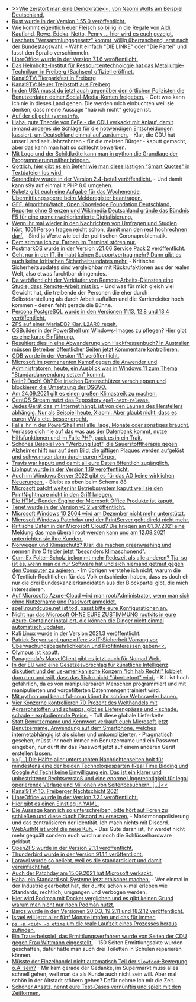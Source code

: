 * [>>Wie zerstört man eine Demokratie<<, von Naomi Wolfs am Beispiel Deutschland.](http://blog.todamax.net/2021/polizeistaat-brd/)
* [Rust wurde in der Version 1.55.0 veröffentlicht.](https://blog.rust-lang.org/2021/09/09/Rust-1.55.0.html)
* [Wie kommt eigentlich euer Fleisch so billig in die Regale von Aldi, Kaufland, Rewe, Edeka, Netto, Penny ... hier wird es euch gezeigt.](https://netzfrauen.org/2021/09/09/banliveexports/)
* [Laschets "Versammlungsgesetz" kommt, völlig überraschend, erst nach der Bundestagswahl.](https://netzpolitik.org/2021/nordrhein-westfalen-laschets-umstrittenes-versammlungsgesetz-soll-erst-nach-der-bundestagswahl-kommen/) - Wählt einfach "DIE LINKE" oder "Die Partei" und lasst den Sprallo verschimmeln.
* [LibreOffice wurde in der Version 7.1.6 veröffentlicht.](https://www.planet3dnow.de/cms/63405-__trashed/)
* [Das Helmholtz-Institut für Ressourcentechnologie hat das Metallurgie-Technikum in Freiberg (Sachsen) offiziell eröffnet.](https://www.mdr.de/nachrichten/sachsen/chemnitz/freiberg/neues-metallurgie-technikum-forschung-100.html)
* [Kanal9TV: Tierparkfest in Freiberg](https://www.youtube.com/watch?v=aytdJKg3etA)
* [Kanal9TV: Neuer Treibstoff aus Freiberg](https://www.youtube.com/watch?v=oQ6mE9P0IQo)
* [In den USA musst du jetzt auch gegenüber den örtlichen Polizisten die Benutzerdaten deiner Social-Media-Konten freigeben.](https://netzpolitik.org/2021/polizeiarbeit-in-los-angeles-verdaechtigte-muessen-mit-privaten-social-media-accounts-rausruecken/) - Gott was kann ich nie in dieses Land gehen. Die werden mich einbuchten weil sie denken, dass meine Aussage "hab ich nicht" gelogen ist.
* [Auf der cli geht `systeminfo`.](https://www.shellhacks.com/how-to-check-windows-version-cmd-powershell/)
* [Haha, gute Theorie von FeFe - die CDU verkackt mit Anlauf, damit jemand anderes die Schläge für die notwendigen Entscheidungen kassiert, um Deutschland einmal auf zuräumen.](https://blog.fefe.de/?ts=9fc043fb) - Klar, die CDU hat unser Land seit Jahrzehnten - für die meisten Bürger - kaputt gemacht, aber das kann man halt so schlecht bewerben.
* [Mit Logo und der Schildkröte kann man in python die Grundlage der Programmierung näher bringen.](https://opensource.com/article/21/9/logo-python-turtle)
* [Göttlich, hier gibt es ein Befehl wie man diese lästigen "Smart Quotes" in Textdateien los wird.](https://opensource.com/article/21/9/sed-replace-smart-quotes)
* [Serendipity wurde in der Version 2.4-beta1 veröffentlicht.](https://www.onli-blogging.de/2075/Serendipity-2.4-beta1-bringt-Kompatibilitaet-mit-PHP-8.0.html) - Und damit kann s9y auf einmal it PHP 8.0 umgehen.
* [Kuketz gibt euch eine Aufgabe für das Wochenende, Übermittlungssperre beim Melderegister beantragen.](https://www.kuketz-blog.de/empfehlungsecke-uebermittlungssperre-beim-melderegister-einrichten/)
* [GFF, AlgorithmWatch, Open Knowledge Foundation Deutschland, Reporter ohne Grenzen und Wikimedia Deutschland gründe das Bündnis F5 für eine gemeinwohlorientierte Digitalisierung.](https://freiheitsrechte.org/pm-f5/)
* [Wenn ihr mal wieder in den Nachrichten von Umfragen und Studien hört, 1001 Person fragen reicht schon, damit man den rest hochrechnen darf.](http://blog.todamax.net/2021/du-weisst-das-tempolimit-wird-kommen-wenn/) - Sind ja Werte wie bei der politischen Coronaproblematik.
* [Dem stimme ich zu, Farben im Terminal stören nur.](https://utcc.utoronto.ca/~cks/space/blog/tech/TextColoursWhyNot)
* [PostmarkOS wurde in der Version v21.06 Service Pack 2 veröffentlicht.](https://postmarketos.org/blog/2021/09/13/v21.06.2-release/)
* [Geht nur in der IT, ihr habt keinen Supportvertrag mehr? Dann gibt es auch keine kritischen Sicherheitsupdates mehr.](https://blog.fefe.de/?ts=9fc14e6f) - Kritische Sicherheitsupdates sind vergleichbar mit Rückrufaktionen aus der realen Welt, also etwas furchtbar dringendes.
* [Da veröffentlicht der Verkäufer von Remote-Arbeits-Diensten eine Studie, dass Remote-Arbeit mist ist.](https://www.borncity.com/blog/2021/09/13/microsoft-studie-zeigt-remote-arbeit-gefhrdet-zusammenarbeit-und-zukunftsfhigkeit/) - Und was für mich gleich viel Gewicht hat, die treibende der Personen die eher durch Selbstdarstellung als durch Arbeit auffallen und die Karriereleiter hoch kommen - denen fehlt gerade die Bühne.
* [Percona PostgreSQL wurde in den Versionen 11.13, 12.8 und 13.4 veröffentlicht.](https://www.percona.com/blog/release-roundup-september-13-2021/)
* [ZFS auf einer MariaDB? Klar, L2ARC regelt.](https://www.percona.com/blog/mysql-zfs-in-the-cloud-leveraging-ephemeral-storage/)
* [OSBuilder in der PowerShell um Windows-Images zu pflegen? Hier gibt es eine kurze Einführung.](https://www.windowspro.de/brandon-lee/windows-images-osdbuilder-automatisch-offline-aktualisieren)
* [Resultiert dies in eine Abwanderung von Hackfressenbuch? In Australien müssen Betreiber öffentlicher Seiten jetzt Kommentare kontrollieren.](https://netzpolitik.org/2021/australien-medienunternehmen-muessen-facebook-kommentare-kontrollieren/)
* [GDB wurde in der Version 11.1 veröffentlicht.](https://www.phoronix.com/scan.php?page=news_item&px=GDB-11.1-Released)
* [Microsoft im permanenten Kampf gegen die Anwender und Administratoren, heute, ein Ausblick was in Windows 11 zum Thema "Standardanwendung setzen" kommt.](https://www.bleepingcomputer.com/news/microsoft/firefox-now-bypasses-windows-11s-messy-default-browser-settings/)
* [Nein? Doch! Oh? Die irischen Datenschützer verschleppen und blockieren die Umsetzung der DSGVO.](https://www.borncity.com/blog/2021/09/14/wie-irlands-idpc-systematisch-google-facebook-co-vor-dsgvo-verfahren-schtzen/)
* [Am 24.09.2021 gilt es einen großen Klimastreik zu machen.](https://www.sonnenseite.com/de/politik/grosser-klimastreik-zur-bundestagswahl/)
* [CentOS Stream nutzt das Repository `epel-next-release`.](http://blog.nashcom.de/nashcomblog.nsf/dx/centos-stream-uses-epel-next-release.htm)
* [Jedes Gerät das im Internet hängt, ist von den Launen des Herstellers abhängig. Nur als Beispiel heute, Xiaomi. Aber glaubt nicht, dass es euren VW's etc. besser ergeht.](https://www.borncity.com/blog/2021/09/14/wegen-embargo-xiaomi-sperrt-smartphones/)
* [Falls ihr in der PowerShell mal alle Tage, Monate oder sonstiges braucht.](https://sid-500.com/2021/09/14/powershell-list-weekdays-months-numbers-and-alphabet/)
* [Verlasse dich nie auf das was aus der Datenbank kommt, nutze Hilfsfunktionen und im Falle PHP, pack es in ein Trait.](https://matthiasnoback.nl/2021/09/where-do-types-come-from/)
* [Schönes Beispiel von "Werbung lügt", die Sauerstofftherapie gegen Alzheimer hilft nur auf dem Bild, die giftigen Plaques werden aufgelöst und schwumsen dann durch euren Körper.](https://blog.fefe.de/?ts=9fbe5143)
* [Travis war kaputt und damit all eure Daten öffentlich zugänglich.](https://blog.fefe.de/?ts=9fbe5059)
* [LibInput wurde in der Version 1.19 veröffentlicht.](https://www.phoronix.com/scan.php?page=news_item&px=libinput-1.19)
* [Auch im Windows Server 2022 gibt es für das AD keine wirklichen Neuerungen.](https://www.windowspro.de/news/active-directory-windows-server-2022-bleibt-funktionsebene-server-2016/04861.html) - Bleibt es eben beim Schema 88
* [Microsoft patcht weiter ihr Betriebssystem kaputt weil sie den PrintNightmare nicht in den Griff kriegen.](https://www.bleepingcomputer.com/news/microsoft/microsoft-fixes-remaining-windows-printnightmare-vulnerabilities/)
* [Die HTML-Render-Engine der Microsoft Office Produkte ist kaputt.](https://www.bleepingcomputer.com/news/microsoft/microsoft-fixes-windows-cve-2021-40444-mshtml-zero-day-bug/)
* [Tenet wurde in der Version v0.2 veröffentlicht.](https://blog.ret2.io/2021/09/14/tenet-v0.2/)
* [Microsoft Windows 10 2004 wird am Dezember nicht mehr unterstützt.](https://www.bleepingcomputer.com/news/microsoft/microsoft-windows-10-2004-reaches-end-of-service-in-december/)
* [Microsoft Windows Patchday und der PrintServer geht direkt nicht mehr.](https://www.borncity.com/blog/2021/09/15/patchday-windows-10-updates-14-september-2021/)
* [Kritische Daten in der Microsoft Cloud? Die kriegen am 01.07.2021 eine Meldung das man überall root werden kann und am 12.08.2021 unterrichten sie ihre Kunden.](https://blog.fefe.de/?ts=9fbf1af1)
* [Norwegen und Klimaschutz? Klar, die machen greenwashing und nennen ihre Ölfelder jetzt "besonders klimaschonend".](https://blog.fefe.de/?ts=9fbf0860)
* [Cum-Ex Folter-Scholz bekommt mehr Redezeit als alle anderen? Tja, so ist es, wenn man da nur Software hat und sich niemand getraut gegen den Computer zu agieren.](https://blog.fefe.de/?ts=9fbccead) - Im übrigen verstehe ich nicht, warum die Öffentlich-Rechtlichen für das Volk entschieden haben, dass es doch eh nur die drei Bundeskanzlerkandidaten aus der Blockpartei gibt, die mich interessieren.
* [Auf Microsofts Azure-Cloud wird man root/Administrator, wenn man sich ohne Nutzername und Passwort anmeldet.](https://blog.fefe.de/?ts=9fbcca27)
* [spell.roundcube.net ist tod, passt bitte eure Konfigurationen an.](https://roundcube.net/news/2021/09/14/spell-roundcube-net-service-down)
* [Nicht nur das Microsoft OHNE EURE ZUSTIMMUNG rootkits in eure Azure-Container installiert, die können die Dinger nicht einmal automatisch updaten.](https://www.borncity.com/blog/2021/09/15/microsoft-azure-schwachstelle-omigod-in-linux-vms-patchen/)
* [Kali Linux wurde in der Version 2021.3 veröffentlicht.](https://www.bleepingcomputer.com/news/security/kali-linux-20213-released-with-new-pentest-tools-improvements/)
* [Patrick Breyer sagt ganz offen: >>IT-Sicherheit Vorrang vor Überwachungsbegehrlichkeiten und Profitinteressen geben<<.](https://www.patrick-breyer.de/europaparlament-debattiert-spionage-software-pegasus-mdep-dr-patrick-breyer-it-sicherheit-vorrang-vor-ueberwachungsbegehrlichkeiten-und-profitinteressen-geben/)
* [Olympus ist kaputt.](https://www.borncity.com/blog/2021/09/15/sicherheitsvorfall-bei-olympus-emea/)
* [Panagenda's MarvelClient gibt es jetzt auch für Nomad Web.](https://www.panagenda.com/blog/the-secret-is-out-marvelclient-for-hcl-nomad-web-is-on-its-way/)
* [In der EU wird eine Gesetzesvorschlag für künstliche Intelligenz diskutiert und der us-amerikanische Konzern "Ich hab Recht!" lobbiet dum rum und will, dass das Risiko nicht "überbetont" wird.](https://netzpolitik.org/2021/lobbying-in-bruessel-google-will-risiko-durch-ki-nicht-ueberbetonen/) - K.I. ist hoch gefährlich, da es von manipulierbaren Menschen programmiert und mit manipulierten und vorgefilterten Datenmengen trainiert wird.
* [Mit python und beautiful-soup könnt ihr schöne Webcrawler bauen.](https://opensource.com/article/21/9/web-scraping-python-beautiful-soup)
* [Vier Konzerne kontrollieren 70 Prozent des Welthandels mit Agrarrohstoffen und schupps, gibt es Lieferengpässe und - schade, schade - explodierende Preise.](https://netzfrauen.org/2021/09/15/food-8/) - Toll diese globale Lieferkette
* [Statt Benutzername und Kennwort verkauft euch Microsoft jetzt Benutzername, Anwendung auf dem Smartphone, welches internetabhängig ist als sicher und unkomplizierter.](https://www.borncity.com/blog/2021/09/16/microsoft-konten-untersttzen-kennwortlose-anmeldung/) - Pragmatisch gesehen, müsst ihr noch immer ein Benutzername und ein Passwort eingeben, nur dürft ihr das Passwort jetzt auf einem anderen Gerät erstellen lassen.
* [>>[...] Die Hälfte aller untersuchten Nachrichtenseiten holt für mindestens eine der beiden Technologiesparten (Real Time Bidding und Google Ad Tech) keine Einwilligung ein. Das ist ein klarer und unbestrittener Rechtsverstoß und eine enorme Ungerechtigkeit für legal operierende Verlage und Millionen von Seitenbesuchern. [...]<<](https://www.kuketz-blog.de/illegales-tracking-auf-nachrichtenseiten-hat-sich-etwas-verbessert/)
* [Kanal9TV: 10. Freiberger Nachtschicht 2021](https://www.youtube.com/watch?v=Gox3apqYKZM)
* [LibreOffice wurde in der Version 7.2.1 veröffentlicht.](https://www.planet3dnow.de/cms/63413-libreoffice-7-2-1-community/)
* [Hier gibt es einen Einstieg in YAML.](https://opensource.com/article/21/9/intro-yaml)
* [Die Aussage kann ich so unterschreiben, bitte hört auf Foren zu schließen und diese durch Discord zu ersetzen.](https://kotaku.com/please-stop-closing-forums-and-moving-people-to-discord-1847684851) - Marktmonopolisierung und das zentralisieren der Identität. Ich mach nichts mit Discord.
* [WebAuthN ist wohl die neue Kuh.](https://blog.hqcodeshop.fi/archives/521-WebAuthN-Passwordless-registration-and-authentication-of-users.html) - Das Gute daran ist, ihr werdet nicht mehr gequält sondern euch wird nur noch die Schlüsselhardware geklaut.
* [OpenZFS wurde in der Version 2.1.1 veröffentlicht.](https://github.com/archzfs/archzfs/issues/411)
* [Thunderbird wurde in der Version 91.1.1 veröffentlicht.](https://www.borncity.com/blog/2021/09/17/thunderbird-91-1-1/)
* [Laravel wurde so beliebt, weil es die standardisiert und damit vereinfacht hat.](https://stitcher.io/blog/birth-and-death-of-a-framework)
* [Auch der Patchday am 15.09.2021 hat Microsoft verkackt.](https://www.borncity.com/blog/2021/09/16/patchday-nachlese-sept-2021-neuer-printnightmare-fix/)
* [Haha, ein Standard soll Systeme jetzt ethischer machen.](https://netzpolitik.org/2021/ieee-7000-neuer-technischer-standard-soll-intelligente-und-autonome-systeme-ethischer-machen/) - Wer einmal in der Industrie gearbeitet hat, der durfte schon x-mal erleben wie Standards, rechtlich, umgangen und verbogen werden.
* [Hier wird Podman mit Docker verglichen und es gibt keinen Grund warum man nicht nur noch Podman nutzt.](https://4sysops.com/archives/podman-vs-docker/)
* [Baros wurde in den Versionen 20.0.3, 19.2.11 und 18.2.12 veröffentlicht.](https://www.bareos.com/de/bareos-20-0-3-19-2-11-und-18-2-12/)
* [Israel will jetzt aller fünf Monate impfen und das für immer.](https://orbisnjus.com/2021/09/16/impfweltmeister-israel-geraet-ins-straucheln-trotz-booster-injektion-rekordwerte-bei-positiven-testergebnissen-und-hospitalisierungen-mainstream-lobpreisungen-eingestellt/)
* [`ps -p <pid> -o etime` um die reale Laufzeit eines Prozesses heraus zufinden.](https://www.putorius.net/find-elapsed-time-of-linux-process.html)
* [Ein Trauerbeispiel, das Ermittlungsverfahren wurde von Seiten der CDU gegen Frau Wittmann eingestellt.](https://netzpolitik.org/2021/cdu-connect-ermittlungsverfahren-gegen-sicherheitsforscherin-lilith-wittmann-eingestellt/) - 150 Seiten Ermittlungsakte wurden geschaffen, dafür hätte man auch drei Toiletten in Schulen reparieren können.
* [Müsste der Einzelhandel nicht automatisch Teil der `Slowfood`-Bewegung o.Ä. sein?](https://www.sonnenseite.com/de/mobilitaet/mehr-umsatz-durch-attraktive-stadtgestaltung/) - Mir kam gerade der Gedanke, im Supermarkt muss alles schnell gehen, weil man da als Kunde auch nicht sein will. Aber mal schön in der Altstadt stöbern gehen? Dafür nehme ich mir die Zeit.
* [Schöner Ansatz, nennt eure Test-Cases vernünftig und spielt mit den Zeitformen.](https://matthiasnoback.nl/2021/09/write-unit-tests-like-scenarios/)
